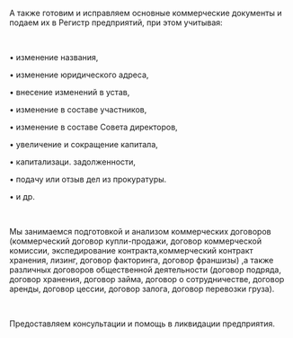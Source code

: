 А также готовим и исправляем основные коммерческие документы и подаем их в Регистр предприятий, при этом учитывая:

<br/>

• изменение названия,

• изменение юридического адреса,

• внесение изменений в устав,

• изменение в составе участников,

• изменение в составе Совета директоров,

• увеличение и сокращение капитала,

• капитализаци. задолженности,

•  подачу или отзыв дел из прокуратуры.


• и др.

<br/>

Мы занимаемся подготовкой и анализом коммерческих договоров (коммерческий договор купли-продажи, договор коммерческой комиссии, экспедирование контракта,коммерческий контракт хранения, лизинг, договор факторинга, договор франшизы) ,а также различных договоров общественной деятельности (договор подряда, договор хранения, договор займа, договор о сотрудничестве, договор аренды, договор цессии, договор залога, договор перевозки груза).

<br/>

Предоставляем консультации и помощь в ликвидации предприятия.
